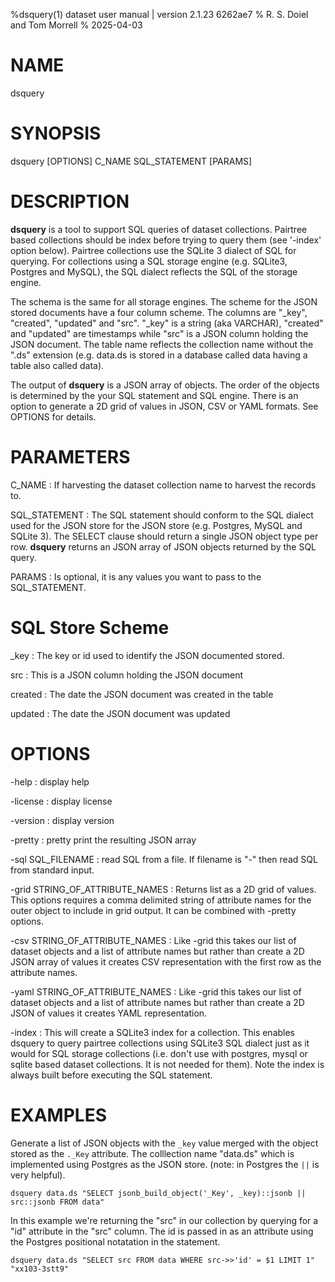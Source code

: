 %dsquery(1) dataset user manual | version 2.1.23 6262ae7
% R. S. Doiel and Tom Morrell
% 2025-04-03

# NAME

dsquery

# SYNOPSIS

dsquery [OPTIONS] C_NAME SQL_STATEMENT [PARAMS]

# DESCRIPTION

__dsquery__ is a tool to support SQL queries of dataset collections. 
Pairtree based collections should be index before trying to query them
(see '-index' option below). Pairtree collections use the SQLite 3
dialect of SQL for querying.  For collections using a SQL storage
engine (e.g. SQLite3, Postgres and MySQL), the SQL dialect reflects
the SQL of the storage engine.

The schema is the same for all storage engines.  The scheme for the JSON
stored documents have a four column scheme.  The columns are "_key", 
"created", "updated" and "src". "_key" is a string (aka VARCHAR),
"created" and "updated" are timestamps while "src" is a JSON column holding
the JSON document. The table name reflects the collection
name without the ".ds" extension (e.g. data.ds is stored in a database called
data having a table also called data).

The output of __dsquery__ is a JSON array of objects. The order of the
objects is determined by the your SQL statement and SQL engine. There
is an option to generate a 2D grid of values in JSON, CSV or YAML formats.
See OPTIONS for details.

# PARAMETERS

C_NAME
: If harvesting the dataset collection name to harvest the records to.

SQL_STATEMENT
: The SQL statement should conform to the SQL dialect used for the
JSON store for the JSON store (e.g.  Postgres, MySQL and SQLite 3).
The SELECT clause should return a single JSON object type per row.
__dsquery__ returns an JSON array of JSON objects returned
by the SQL query.

PARAMS
: Is optional, it is any values you want to pass to the SQL_STATEMENT.

# SQL Store Scheme

_key
: The key or id used to identify the JSON documented stored.

src
: This is a JSON column holding the JSON document

created
: The date the JSON document was created in the table

updated
: The date the JSON document was updated


# OPTIONS

-help
: display help

-license
: display license

-version
: display version

-pretty
: pretty print the resulting JSON array

-sql SQL_FILENAME
: read SQL from a file. If filename is "-" then read SQL from standard input.

-grid STRING_OF_ATTRIBUTE_NAMES
: Returns list as a 2D grid of values. This options requires a comma delimited
string of attribute names for the outer object to include in grid output. It
can be combined with -pretty options.

-csv STRING_OF_ATTRIBUTE_NAMES
: Like -grid this takes our list of dataset objects and a list of attribute
names but rather than create a 2D JSON array of values it creates CSV 
representation with the first row as the attribute names.

-yaml STRING_OF_ATTRIBUTE_NAMES
: Like -grid this takes our list of dataset objects and a list of attribute
names but rather than create a 2D JSON of values it creates YAML 
representation.

-index
: This will create a SQLite3 index for a collection. This enables dsquery
to query pairtree collections using SQLite3 SQL dialect just as it would for
SQL storage collections (i.e. don't use with postgres, mysql or sqlite based
dataset collections. It is not needed for them). Note the index is always
built before executing the SQL statement.

# EXAMPLES

Generate a list of JSON objects with the `_key` value
merged with the object stored as the `._Key` attribute.
The colllection name "data.ds" which is implemented using Postgres
as the JSON store. (note: in Postgres the `||` is very helpful).

~~~
dsquery data.ds "SELECT jsonb_build_object('_Key', _key)::jsonb || src::jsonb FROM data"
~~~

In this example we're returning the "src" in our collection by querying
for a "id" attribute in the "src" column. The id is passed in as an attribute
using the Postgres positional notatation in the statement.

~~~
dsquery data.ds "SELECT src FROM data WHERE src->>'id' = $1 LIMIT 1" "xx103-3stt9"
~~~


